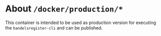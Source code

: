 # About `/docker/production/*`
This container is intended to be used as production version for executing the `handelsregister-cli` and can
be published.
